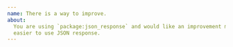 ```yaml
---
name: There is a way to improve.
about:
  You are using `package:json_response` and would like an improvement make it
  easier to use JSON response.
---
```


<!--
  Please describe the feature you'd like to see us implement along with a use
  case.
-->

